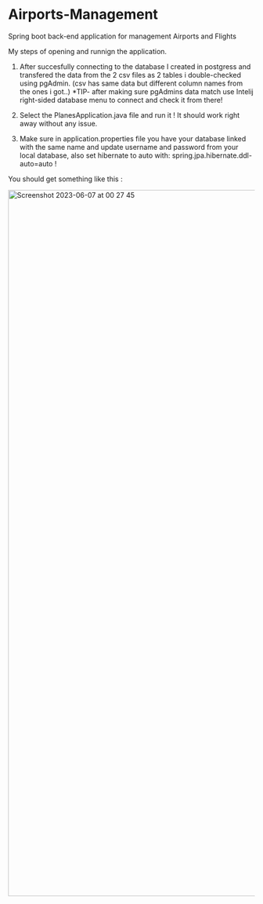 # Airports-Management
Spring boot back-end application for management Airports and Flights

My steps of opening and runnign the application.

1. After succesfully connecting to the database I created in postgress and transfered the data from the 2 csv files as 2 tables i double-checked using pgAdmin. (csv has same data but different column names from the ones i got..) *TIP- after making sure pgAdmins data match use Intelij right-sided database menu to connect and check it from there!

2. Select the PlanesApplication.java file and run it ! It should work right away without any issue. 

3.	Make sure in application.properties file you have your database linked with the same name and update username and password from your local database, also set hibernate to auto with: spring.jpa.hibernate.ddl-auto=auto !

You should get something like this : 



<img width="1440" alt="Screenshot 2023-06-07 at 00 27 45" src="https://github.com/KichoX/Airports-Management/assets/124770599/688e5596-9e1b-499a-a7f3-2c97ded81a43">

